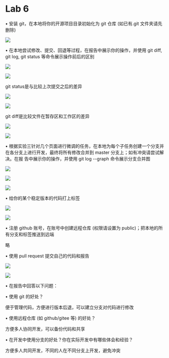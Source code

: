 # Lab 6

• 安装 git，在本地将你的开源项目目录初始化为 git 仓库 (如已有.git 文件夹请先删除) 

![](https://github.com/hogwartsfailure66/NJU-SE2021-autumn-Lab6/blob/main/Report/202220012-%E5%90%B4%E6%AC%A3%E7%9E%B3/ref/1.PNG)

• 在本地尝试修改、提交、回退等过程，在报告中展示你的操作，并使用 git diff, git log, git status 等命令展示操作前后的区别 

![](https://github.com/hogwartsfailure66/NJU-SE2021-autumn-Lab6/blob/main/Report/202220012-%E5%90%B4%E6%AC%A3%E7%9E%B3/ref/2.PNG)

![](https://github.com/hogwartsfailure66/NJU-SE2021-autumn-Lab6/blob/main/Report/202220012-%E5%90%B4%E6%AC%A3%E7%9E%B3/ref/3.PNG)

git status是与比较上次提交之后的差异

![](https://github.com/hogwartsfailure66/NJU-SE2021-autumn-Lab6/blob/main/Report/202220012-%E5%90%B4%E6%AC%A3%E7%9E%B3/ref/7.PNG)

![](https://github.com/hogwartsfailure66/NJU-SE2021-autumn-Lab6/blob/main/Report/202220012-%E5%90%B4%E6%AC%A3%E7%9E%B3/ref/4.PNG)

git diff是比较文件在暂存区和工作区的差异

![](https://github.com/hogwartsfailure66/NJU-SE2021-autumn-Lab6/blob/main/Report/202220012-%E5%90%B4%E6%AC%A3%E7%9E%B3/ref/5.PNG)

![](https://github.com/hogwartsfailure66/NJU-SE2021-autumn-Lab6/blob/main/Report/202220012-%E5%90%B4%E6%AC%A3%E7%9E%B3/ref/6.PNG)

• 根据实验三针对几个页面进行微调的任务，在本地为每个子任务创建一个分支并在各分支上进行开发，最终将所有修改合并到 master 分支上；如有冲突请尝试解决。在报 告中展示你的操作，并使用 git log --graph 命令展示分支合并图 

![](https://github.com/hogwartsfailure66/NJU-SE2021-autumn-Lab6/blob/main/Report/202220012-%E5%90%B4%E6%AC%A3%E7%9E%B3/ref/8.png)

![](https://github.com/hogwartsfailure66/NJU-SE2021-autumn-Lab6/blob/main/Report/202220012-%E5%90%B4%E6%AC%A3%E7%9E%B3/ref/9.png)

![](https://github.com/hogwartsfailure66/NJU-SE2021-autumn-Lab6/blob/main/Report/202220012-%E5%90%B4%E6%AC%A3%E7%9E%B3/ref/10.png)

• 给你的某个稳定版本的代码打上标签

![](https://github.com/hogwartsfailure66/NJU-SE2021-autumn-Lab6/blob/main/Report/202220012-%E5%90%B4%E6%AC%A3%E7%9E%B3/ref/11.png)

![](https://github.com/hogwartsfailure66/NJU-SE2021-autumn-Lab6/blob/main/Report/202220012-%E5%90%B4%E6%AC%A3%E7%9E%B3/ref/12.png)

• 注册 github 账号，在账号中创建远程仓库 (权限请设置为 public)；把本地的所有分支和标签推送到远端 

略

• 使用 pull request 提交自己的代码和报告

![](https://github.com/hogwartsfailure66/NJU-SE2021-autumn-Lab6/blob/main/Report/202220012-%E5%90%B4%E6%AC%A3%E7%9E%B3/ref/13.PNG)

![](https://github.com/hogwartsfailure66/NJU-SE2021-autumn-Lab6/blob/main/Report/202220012-%E5%90%B4%E6%AC%A3%E7%9E%B3/ref/14.PNG)

• 在报告中回答以下问题： 

• 使用 git 的好处？ 

便于管理代码，方便进行版本后退，可以建立分支对代码进行修改

• 使用远程仓库 (如 github/gitee 等) 的好处？ 

方便多人协同开发，可以备份代码和共享

• 在开发中使用分支的好处？你在实际开发中有哪些体会和经验？ 

方便多人共同开发，不同的人在不同分支上开发，避免冲突
